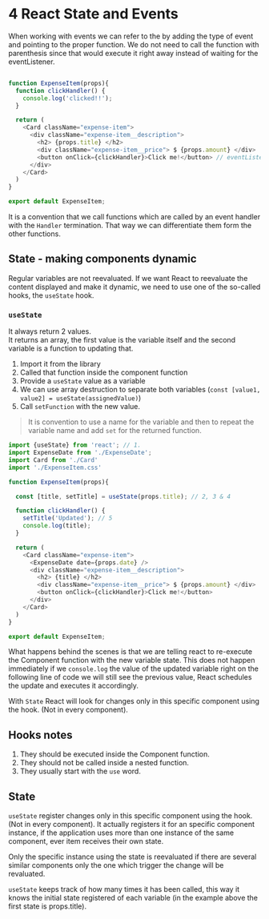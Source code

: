 # 4 React State and Events

When working with events we can refer to the by adding the type of event and pointing to the proper function. We do not need to call the function with parenthesis since that would execute it right away instead of waiting for the eventListener.

```JavaScript

function ExpenseItem(props){
  function clickHandler() {
    console.log('clicked!!');
  }

  return (
    <Card className="expense-item">
      <div className="expense-item__description">
        <h2> {props.title} </h2>
        <div className="expense-item__price"> $ {props.amount} </div>
        <button onClick={clickHandler}>Click me!</button> // eventListener
      </div>
    </Card>
  )
}

export default ExpenseItem;
```

It is a convention that we call functions which are called by an event handler with the `Handler` termination. That way we can differentiate them form the other functions.

## State - making components dynamic

Regular variables are not reevaluated. If we want React to reevaluate the content displayed and make it dynamic, we need to use one of the so-called hooks, the `useState` hook.

### `useState`

It always return 2 values.   
It returns an array, the first value is the variable itself and the second variable is a function to updating that. 

1. Import it from the library
2. Called that function inside the component function
3. Provide a `useState` value as a variable
4. We can use array destruction to separate both variables (`const [value1, value2] = useState(assignedValue)`)
5. Call `setFunction` with the new value.

> It is convention to use a name for the variable and then to repeat the variable name and add `set` for the returned function.

```JavaScript
import {useState} from 'react'; // 1.
import ExpenseDate from './ExpenseDate';
import Card from './Card'
import './ExpenseItem.css'

function ExpenseItem(props){

  const [title, setTitle] = useState(props.title); // 2, 3 & 4

  function clickHandler() {
    setTitle('Updated'); // 5
    console.log(title);
  }

  return (
    <Card className="expense-item">
      <ExpenseDate date={props.date} />
      <div className="expense-item__description">
        <h2> {title} </h2>
        <div className="expense-item__price"> $ {props.amount} </div>
        <button onClick={clickHandler}>Click me!</button>
      </div>
    </Card>
  )
}

export default ExpenseItem;

```

What happens behind the scenes is that we are telling react to re-execute the Component function with the new variable state. This does not happen immediately if we `console.log` the value of the updated variable right on the following line of code we will still see the previous value, React schedules the update and executes it accordingly.

With `State` React will look for changes only in this specific component using the hook. (Not in every component).

## Hooks notes

1. They should be executed inside the Component function.
2. They should not be called inside a nested function.
3. They usually start with the `use` word.

## State 

`useState` register changes only in this specific component using the hook. (Not in every component). It actually registers it for an specific component instance, if the application uses more than one instance of the same component, ever item receives their own state.

Only the specific instance using the state is reevaluated if there are several similar components only the one which trigger the change will be revaluated.


`useState` keeps track of how many times it has been called, this way it knows the initial state registered of each variable (in the example above the first state is props.title).